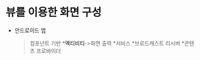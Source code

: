 # 뷰를 이용한 화면 구성
- 안드로이드 앱
  >컴포넌트 기반
  >  ***액티비티**->화면 출력
  >  *서비스
  >  *브로드캐스트 리시버
  >  *콘텐츠 프로바이더

